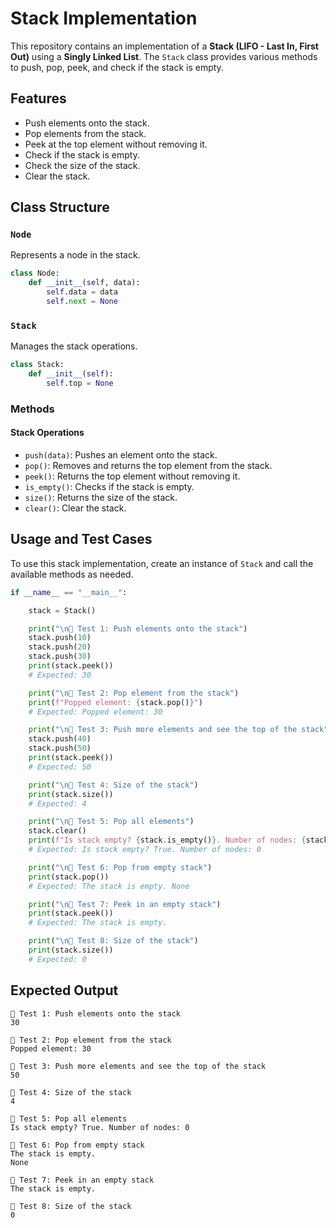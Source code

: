 # Stack Implementation

This repository contains an implementation of a **Stack (LIFO - Last In, First Out)** using a **Singly Linked List**. The `Stack` class provides various methods to push, pop, peek, and check if the stack is empty.


## Features
- Push elements onto the stack.
- Pop elements from the stack.
- Peek at the top element without removing it.
- Check if the stack is empty.
- Check the size of the stack.
- Clear the stack.

## Class Structure
### `Node`
Represents a node in the stack.
```python
class Node:
    def __init__(self, data):
        self.data = data
        self.next = None
```

### `Stack`
Manages the stack operations.
```python
class Stack:
    def __init__(self):
        self.top = None
```

### Methods
#### Stack Operations
- `push(data)`: Pushes an element onto the stack.
- `pop()`: Removes and returns the top element from the stack.
- `peek()`: Returns the top element without removing it.
- `is_empty()`: Checks if the stack is empty.
- `size()`: Returns the size of the stack.
- `clear()`: Clear the stack.

## Usage and Test Cases
To use this stack implementation, create an instance of `Stack` and call the available methods as needed.

```python
if __name__ == "__main__":

    stack = Stack()

    print("\n🔹 Test 1: Push elements onto the stack")
    stack.push(10)
    stack.push(20)
    stack.push(30)
    print(stack.peek())
    # Expected: 30

    print("\n🔹 Test 2: Pop element from the stack")
    print(f"Popped element: {stack.pop()}")
    # Expected: Popped element: 30

    print("\n🔹 Test 3: Push more elements and see the top of the stack")
    stack.push(40)
    stack.push(50)
    print(stack.peek())
    # Expected: 50

    print("\n🔹 Test 4: Size of the stack")
    print(stack.size())
    # Expected: 4

    print("\n🔹 Test 5: Pop all elements")
    stack.clear()
    print(f"Is stack empty? {stack.is_empty()}. Number of nodes: {stack.size()}")
    # Expected: Is stack empty? True. Number of nodes: 0

    print("\n🔹 Test 6: Pop from empty stack")
    print(stack.pop())
    # Expected: The stack is empty. None

    print("\n🔹 Test 7: Peek in an empty stack")
    print(stack.peek())
    # Expected: The stack is empty.

    print("\n🔹 Test 8: Size of the stack")
    print(stack.size())
    # Expected: 0
```

## Expected Output
```
🔹 Test 1: Push elements onto the stack
30

🔹 Test 2: Pop element from the stack
Popped element: 30

🔹 Test 3: Push more elements and see the top of the stack
50

🔹 Test 4: Size of the stack
4

🔹 Test 5: Pop all elements
Is stack empty? True. Number of nodes: 0

🔹 Test 6: Pop from empty stack
The stack is empty.
None

🔹 Test 7: Peek in an empty stack
The stack is empty.

🔹 Test 8: Size of the stack
0
```

